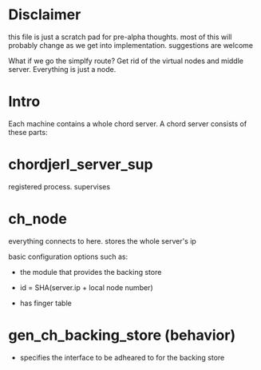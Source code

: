 Disclaimer
==========
this file is just a scratch pad for pre-alpha thoughts. most of this will
probably change as we get into implementation. suggestions are welcome

What if we go the simplfy route? Get rid of the virtual nodes and middle
server. Everything is just a node.

Intro
============
Each machine contains a whole chord server. A chord server consists of these parts:

chordjerl_server_sup
================
registered process. supervises 

ch_node
===============
everything connects to here. stores the whole server's ip

 basic configuration options such as:
 * the module that provides the backing store

  * id = SHA(server.ip + local node number) 
  * has finger table

gen_ch_backing_store (behavior)
================
  * specifies the interface to be adheared to for the backing store
